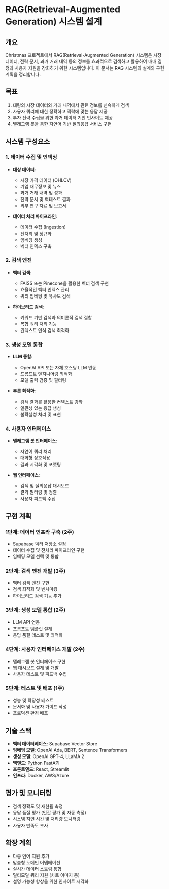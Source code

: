 # RAG(Retrieval-Augmented Generation) 시스템 설계

## 개요
Christmas 프로젝트에서 RAG(Retrieval-Augmented Generation) 시스템은 시장 데이터, 전략 문서, 과거 거래 내역 등의 정보를 효과적으로 검색하고 활용하여 매매 결정과 사용자 지원을 강화하기 위한 시스템입니다. 이 문서는 RAG 시스템의 설계와 구현 계획을 정리합니다.

## 목표
1. 대량의 시장 데이터와 거래 내역에서 관련 정보를 신속하게 검색
2. 사용자 쿼리에 대한 정확하고 맥락에 맞는 응답 제공
3. 투자 전략 수립을 위한 과거 데이터 기반 인사이트 제공
4. 텔레그램 봇을 통한 자연어 기반 질의응답 서비스 구현

## 시스템 구성요소

### 1. 데이터 수집 및 인덱싱
- **대상 데이터**:
  - 시장 가격 데이터 (OHLCV)
  - 기업 재무정보 및 뉴스
  - 과거 거래 내역 및 성과
  - 전략 문서 및 백테스트 결과
  - 외부 연구 자료 및 보고서

- **데이터 처리 파이프라인**:
  - 데이터 수집 (Ingestion)
  - 전처리 및 정규화
  - 임베딩 생성
  - 벡터 인덱스 구축

### 2. 검색 엔진
- **벡터 검색**:
  - FAISS 또는 Pinecone을 활용한 벡터 검색 구현
  - 효율적인 벡터 인덱스 관리
  - 쿼리 임베딩 및 유사도 검색

- **하이브리드 검색**:
  - 키워드 기반 검색과 의미론적 검색 결합
  - 복합 쿼리 처리 기능
  - 컨텍스트 인식 검색 최적화

### 3. 생성 모델 통합
- **LLM 통합**:
  - OpenAI API 또는 자체 호스팅 LLM 연동
  - 프롬프트 엔지니어링 최적화
  - 모델 출력 검증 및 필터링

- **추론 최적화**:
  - 검색 결과를 활용한 컨텍스트 강화
  - 일관성 있는 응답 생성
  - 불확실성 처리 및 표현

### 4. 사용자 인터페이스
- **텔레그램 봇 인터페이스**:
  - 자연어 쿼리 처리
  - 대화형 상호작용
  - 결과 시각화 및 포맷팅

- **웹 인터페이스**:
  - 검색 및 질의응답 대시보드
  - 결과 필터링 및 정렬
  - 사용자 피드백 수집

## 구현 계획

### 1단계: 데이터 인프라 구축 (2주)
- Supabase 벡터 저장소 설정
- 데이터 수집 및 전처리 파이프라인 구현
- 임베딩 모델 선택 및 통합

### 2단계: 검색 엔진 개발 (3주)
- 벡터 검색 엔진 구현
- 검색 최적화 및 벤치마킹
- 하이브리드 검색 기능 추가

### 3단계: 생성 모델 통합 (2주)
- LLM API 연동
- 프롬프트 템플릿 설계
- 응답 품질 테스트 및 최적화

### 4단계: 사용자 인터페이스 개발 (2주)
- 텔레그램 봇 인터페이스 구현
- 웹 대시보드 설계 및 개발
- 사용자 테스트 및 피드백 수집

### 5단계: 테스트 및 배포 (1주)
- 성능 및 확장성 테스트
- 문서화 및 사용자 가이드 작성
- 프로덕션 환경 배포

## 기술 스택
- **벡터 데이터베이스**: Supabase Vector Store
- **임베딩 모델**: OpenAI Ada, BERT, Sentence Transformers
- **생성 모델**: OpenAI GPT-4, LLaMA 2
- **백엔드**: Python FastAPI
- **프론트엔드**: React, Streamlit
- **인프라**: Docker, AWS/Azure

## 평가 및 모니터링
- 검색 정확도 및 재현율 측정
- 응답 품질 평가 (인간 평가 및 자동 측정)
- 시스템 지연 시간 및 처리량 모니터링
- 사용자 만족도 조사

## 확장 계획
- 다중 언어 지원 추가
- 맞춤형 도메인 어댑테이션
- 실시간 데이터 스트림 통합
- 멀티모달 쿼리 지원 (차트 이미지 등)
- 설명 가능성 향상을 위한 인사이트 시각화 
